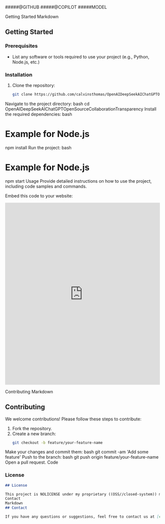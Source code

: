#####@GITHUB
#####@COPILOT #####MODEL

Getting Started
Markdown
## Getting Started

### Prerequisites
- List any software or tools required to use your project (e.g., Python, Node.js, etc.)

### Installation
1. Clone the repository:
   ```bash
   git clone https://github.com/calvinsthomas/OpenAIDeepSeekAIChatGPTOpenSourceCollaborationTransparency.git
Navigate to the project directory:
bash
cd OpenAIDeepSeekAIChatGPTOpenSourceCollaborationTransparency
Install the required dependencies:
bash
# Example for Node.js
npm install
Run the project:
bash
# Example for Node.js
npm start
Usage
Provide detailed instructions on how to use the project, including code samples and commands.

Embed this code to your website:

<iframe src="https://www.linkedin.com/embed/feed/update/urn:li:share:7293412872527699969" height="593" width="504" frameborder="0" allowfullscreen="" title="Embedded post"></iframe>

Contributing
Markdown
## Contributing

We welcome contributions! Please follow these steps to contribute:

1. Fork the repository.
2. Create a new branch:
   ```bash
   git checkout -b feature/your-feature-name
Make your changes and commit them:
bash
git commit -am 'Add some feature'
Push to the branch:
bash
git push origin feature/your-feature-name
Open a pull request.
Code
### License
```markdown
## License

This project is NOLICENSE under my proprietary ((OSS//closed-system)) model - see the [LICENSE](LICENSE) file for details.
Contact
Markdown
## Contact

If you have any questions or suggestions, feel free to contact us at [calvinstephenthomas@gmail.com] or official [applmountain@icloud.com] for urgent email requests!
